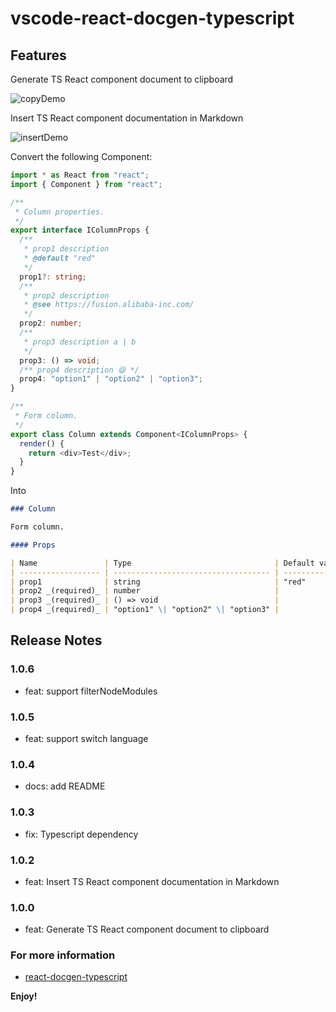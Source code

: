 # vscode-react-docgen-typescript

## Features

Generate TS React component document to clipboard

![copyDemo](https://img.alicdn.com/tfs/TB1u9TTiSslXu8jSZFuXXXg7FXa-1084-762.gif)

Insert TS React component documentation in Markdown

![insertDemo](https://img.alicdn.com/tfs/TB1UVBli5DsXe8jSZR0XXXK6FXa-1084-762.gif)

Convert the following Component:

``` ts
import * as React from "react";
import { Component } from "react";

/**
 * Column properties.
 */
export interface IColumnProps {
  /**
   * prop1 description
   * @default "red"
   */
  prop1?: string;
  /**
   * prop2 description
   * @see https://fusion.alibaba-inc.com/
   */
  prop2: number;
  /**
   * prop3 description a | b
   */
  prop3: () => void;
  /** prop4 description 😄 */
  prop4: "option1" | "option2" | "option3";
}

/**
 * Form column.
 */
export class Column extends Component<IColumnProps> {
  render() {
    return <div>Test</div>;
  }
}
```

Into

``` markdown
### Column

Form column.

#### Props

| Name               | Type                                | Default value | Description                                                 |
| ------------------ | ----------------------------------- | ------------- | ----------------------------------------------------------- |
| prop1              | string                              | "red"         | prop1 description                                           |
| prop2 _(required)_ | number                              |               | prop2 description @see https&#x3A;//fusion.alibaba-inc.com/ |
| prop3 _(required)_ | () => void                          |               | prop3 description a \| b                                    |
| prop4 _(required)_ | "option1" \| "option2" \| "option3" |               | prop4 description 😄                                        |
```
## Release Notes

### 1.0.6

- feat: support filterNodeModules

### 1.0.5

- feat: support switch language

### 1.0.4

- docs: add README

### 1.0.3

- fix: Typescript dependency

### 1.0.2

- feat: Insert TS React component documentation in Markdown

### 1.0.0

- feat: Generate TS React component document to clipboard

### For more information

* [react-docgen-typescript](https://github.com/styleguidist/react-docgen-typescript)

**Enjoy!**

